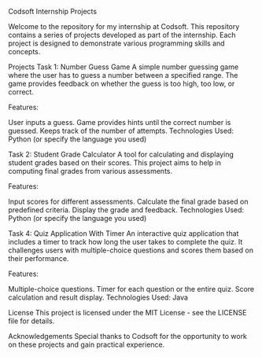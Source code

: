 Codsoft Internship Projects

Welcome to the repository for my internship at Codsoft. This repository contains a series of projects developed as part of the internship. Each project is designed to demonstrate various programming skills and concepts.

Projects
Task 1: Number Guess Game
A simple number guessing game where the user has to guess a number between a specified range. The game provides feedback on whether the guess is too high, too low, or correct.

Features:

User inputs a guess.
Game provides hints until the correct number is guessed.
Keeps track of the number of attempts.
Technologies Used: Python (or specify the language you used)

Task 2: Student Grade Calculator
A tool for calculating and displaying student grades based on their scores. This project aims to help in computing final grades from various assessments.

Features:

Input scores for different assessments.
Calculate the final grade based on predefined criteria.
Display the grade and feedback.
Technologies Used: Python (or specify the language you used)

Task 4: Quiz Application With Timer
An interactive quiz application that includes a timer to track how long the user takes to complete the quiz. It challenges users with multiple-choice questions and scores them based on their performance.

Features:

Multiple-choice questions.
Timer for each question or the entire quiz.
Score calculation and result display.
Technologies Used: Java

License
This project is licensed under the MIT License - see the LICENSE file for details.

Acknowledgements
Special thanks to Codsoft for the opportunity to work on these projects and gain practical experience.
